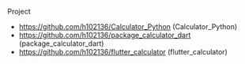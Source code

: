 Project
- https://github.com/h102136/Calculator_Python (Calculator_Python)
- https://github.com/h102136/package_calculator_dart (package_calculator_dart)
- https://github.com/h102136/flutter_calculator (flutter_calculator)